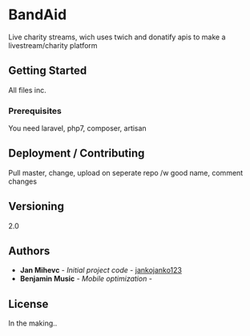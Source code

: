 # BandAid

Live charity streams, wich uses twich and donatify apis to make a livestream/charity platform


## Getting Started

All files inc.

### Prerequisites

You need laravel, php7, composer, artisan

## Deployment / Contributing


Pull master, change, upload on seperate repo /w good name, comment changes

## Versioning

2.0

## Authors

* **Jan Mihevc** - *Initial project code* - [jankojanko123](https://github.com/jankojanko123)
* **Benjamin Music** - *Mobile optimization* - [](https://github.com/)


## License

In the making..
